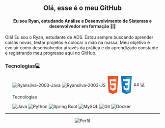 <h2><p align="center"> Olá, esse é o meu GitHub</p></h2>
<h4><p align="center">Eu sou Ryan, estudando Análise e Desenvolvimento de Sistemas e desenvolvedor em formação 👨‍💻</p></h4>
Olá! Eu sou o Ryan, estudante de ADS.  
Estou sempre buscando aprender coisas novas, testar projetos e colocar a mão na massa.  
Meu objetivo é evoluir como desenvolvedor através da prática e do aprendizado constante e registrando meu progresso aqui no GitHub.
<h3>Tecnologias💻</h3>
<ul>
<div style="display: inline_block">
  <img align="center" alt="Ryansilva-2003-Java" height="60" width="55" src="https://cdn.jsdelivr.net/gh/devicons/devicon@latest/icons/java/java-original-wordmark.svg" />
  <img align="center" alt="Ryansilva-2003-JS" height="60" width="40" src="https://cdn.jsdelivr.net/gh/devicons/devicon@latest/icons/javascript/javascript-original.svg" />
  <img align="center" alt="Ryansilva-2003-HTML" height="60" width="40" src="https://raw.githubusercontent.com/devicons/devicon/master/icons/html5/html5-original.svg">
  <img align="center" alt="Ryansilva-2003-CSS" height="60" width="40" src="https://raw.githubusercontent.com/devicons/devicon/master/icons/css3/css3-original.svg">
  ## 💻 Tecnologias

![Java](https://img.shields.io/badge/Java-ED8B00?style=for-the-badge&logo=openjdk&logoColor=white) 
![Python](https://img.shields.io/badge/Python-3776AB?style=for-the-badge&logo=python&logoColor=white) 
![Spring Boot](https://img.shields.io/badge/SpringBoot-6DB33F?style=for-the-badge&logo=springboot&logoColor=white) 
![MySQL](https://img.shields.io/badge/MySQL-4479A1?style=for-the-badge&logo=mysql&logoColor=white) 
![Git](https://img.shields.io/badge/Git-F05032?style=for-the-badge&logo=git&logoColor=white) 
![Docker](https://img.shields.io/badge/Docker-2496ED?style=for-the-badge&logo=docker&logoColor=white)

</div>
</ul>
<hr>
<p align="center">
<img src="https://i.pinimg.com/1200x/fe/18/4a/fe184a8b8c9c00cc2b5b7d89a086f215.jpg" alt="Perfil" width="800"/>
</p>
